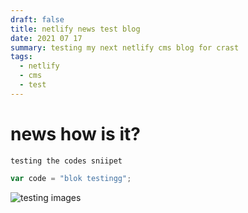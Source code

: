 ```yaml
---
draft: false
title: netlify news test blog
date: 2021 07 17
summary: testing my next netlify cms blog for crast
tags:
  - netlify
  - cms
  - test
---
```

# news how is it?

`testing the codes sniipet`

```jsx
var code = "blok testingg";
```

![testing images](/static/images/as-graphic-animal-ages.jpg "md test")